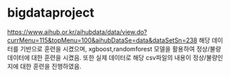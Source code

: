 ﻿# bigdataproject

https://www.aihub.or.kr/aihubdata/data/view.do?currMenu=115&topMenu=100&aihubDataSe=data&dataSetSn=238
해당 데이터를 기반으로 훈련을 시켰으며, xgboost,randomforest 모델을 활용하여 정상/불량데이터에 대한 훈련을 시켰음.
또한 실제 데이터로 해당 csv파일의 내용이 정상/불량인지에 대한 훈련을 진행하였음.


